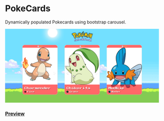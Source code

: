 # PokeCards

Dynamically populated Pokecards using bootstrap carousel.


![alt text](https://github.com/Linasaurs/BootstrapCarousel-PokeCards/blob/master/preview.png?raw=true)
### [Preview](https://linasaurs.github.io/BootstrapCarousel-PokeCards/)
